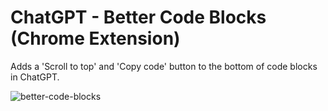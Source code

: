# ChatGPT - Better Code Blocks (Chrome Extension)

Adds a 'Scroll to top' and 'Copy code' button to the bottom of code blocks in ChatGPT.

![better-code-blocks](https://github.com/ryanraposo/chatgpt-better-code-blocks/assets/38861352/95de29c8-c5c1-4b56-8984-eab001deb768)
